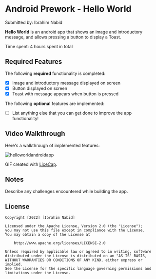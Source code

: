 # Android Prework - Hello World

Submitted by: Ibrahim Nabid

**Hello World** is an android app that shows an image and introductory message, and allows pressing a button to display a Toast. 

Time spent: 4 hours spent in total

## Required Features

The following **required** functionality is completed:

* [X] Image and introductory message displayed on screen
* [X] Button displayed on screen
* [X] Toast with message appears when button is pressed 

The following **optional** features are implemented:

* [ ] List anything else that you can get done to improve the app functionality!

## Video Walkthrough

Here's a walkthrough of implemented features:

![helloworldandroidapp](https://user-images.githubusercontent.com/79735610/185852461-94d4d993-acb0-4b09-8210-241f81c20915.gif)

GIF created with [LiceCap](http://www.cockos.com/licecap/).  

## Notes

Describe any challenges encountered while building the app.

## License

    Copyright [2022] [Ibrahim Nabid]

    Licensed under the Apache License, Version 2.0 (the "License");
    you may not use this file except in compliance with the License.
    You may obtain a copy of the License at

        http://www.apache.org/licenses/LICENSE-2.0

    Unless required by applicable law or agreed to in writing, software
    distributed under the License is distributed on an "AS IS" BASIS,
    WITHOUT WARRANTIES OR CONDITIONS OF ANY KIND, either express or implied.
    See the License for the specific language governing permissions and
    limitations under the License.
